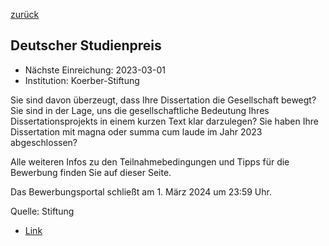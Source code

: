 [zurück](/funding/)

## Deutscher Studienpreis

* Nächste Einreichung: 2023-03-01
* Institution: Koerber-Stiftung

Sie sind davon überzeugt, dass Ihre Dissertation die Gesellschaft bewegt? Sie sind in der Lage, uns die gesellschaftliche Bedeutung Ihres Dissertationsprojekts in einem kurzen Text klar darzulegen? Sie haben Ihre Dissertation mit magna oder summa cum laude im Jahr 2023 abgeschlossen?

Alle weiteren Infos zu den Teilnahmebedingungen und Tipps für die Bewerbung finden Sie auf dieser Seite.

Das Bewerbungsportal schließt am 1. März 2024 um 23:59 Uhr.

Quelle: Stiftung

* [Link](https://koerber-stiftung.de/projekte/deutscher-studienpreis/teilnehmen/)